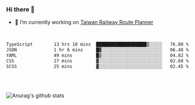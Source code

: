 ### Hi there 👋

- 🔭 I’m currently working on [Taiwan Railway Route Planner](https://github.com/Taiwan-Railway-Route-Planner)

<br/>

<!--START_SECTION:waka-->

```txt
TypeScript        13 hrs 10 mins  ███████████████████▒░░░░░   76.80 %
JSON              1 hr 6 mins     █▓░░░░░░░░░░░░░░░░░░░░░░░   06.48 %
YAML              49 mins         █▒░░░░░░░░░░░░░░░░░░░░░░░   04.82 %
CSS               27 mins         ▓░░░░░░░░░░░░░░░░░░░░░░░░   02.68 %
SCSS              25 mins         ▓░░░░░░░░░░░░░░░░░░░░░░░░   02.45 %
```

<!--END_SECTION:waka-->

<br/>
<br/>

![Anurag's github stats](https://github-readme-stats.vercel.app/api?username=DepickereSven&show_icons=true&theme=tokyonight)



<!--
**DepickereSven/DepickereSven** is a ✨ _special_ ✨ repository because its `README.md` (this file) appears on your GitHub profile.

Here are some ideas to get you started:

- 🔭 I’m currently working on ...
- 🌱 I’m currently learning ...
- 👯 I’m looking to collaborate on ...
- 🤔 I’m looking for help with ...
- 💬 Ask me about ...
- 📫 How to reach me: ...
- 😄 Pronouns: ...
- ⚡ Fun fact: ...
-->
